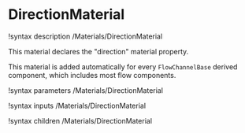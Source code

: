 # DirectionMaterial

!syntax description /Materials/DirectionMaterial

This material declares the "direction" material property.

This material is added automatically for every `FlowChannelBase` derived component, which includes most
flow components.

!syntax parameters /Materials/DirectionMaterial

!syntax inputs /Materials/DirectionMaterial

!syntax children /Materials/DirectionMaterial
